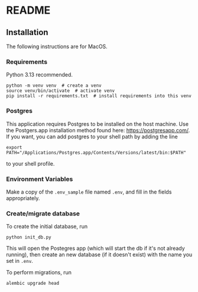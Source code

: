 # README

## Installation
The following instructions are for MacOS.
### Requirements
Python 3.13 recommended.
```
python -m venv venv  # create a venv
source venv/bin/activate  # activate venv
pip install -r requirements.txt  # install requirements into this venv
```
### Postgres
This application requires Postgres to be installed on the host machine.  Use the Postgers.app installation method found here: https://postgresapp.com/.
If you want, you can add postgres to your shell path by adding the line
```
export PATH="/Applications/Postgres.app/Contents/Versions/latest/bin:$PATH"
```
to your shell profile.

### Environment Variables
Make a copy of the `.env_sample` file named `.env`, and fill in the fields appropriately.

### Create/migrate database
To create the initial database, run
```
python init_db.py
```
This will open the Postegres app (which will start the db if it's not already running), then create an new database (if it doesn't exist) with the name you set in `.env`.

To perform migrations, run
```
alembic upgrade head
```
